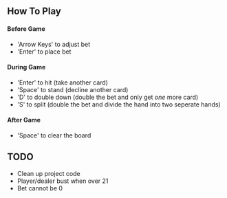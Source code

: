 ## How To Play
#### Before Game
* 'Arrow Keys' to adjust bet
* 'Enter' to place bet
#### During Game
* 'Enter' to hit (take another card)
* 'Space' to stand (decline another card)
* 'D' to double down (double the bet and only get *one* more card)
* 'S' to split (double the bet and divide the hand into two seperate hands)
#### After Game
* 'Space' to clear the board

## TODO
* Clean up project code
* Player/dealer bust when over 21
* Bet cannot be 0